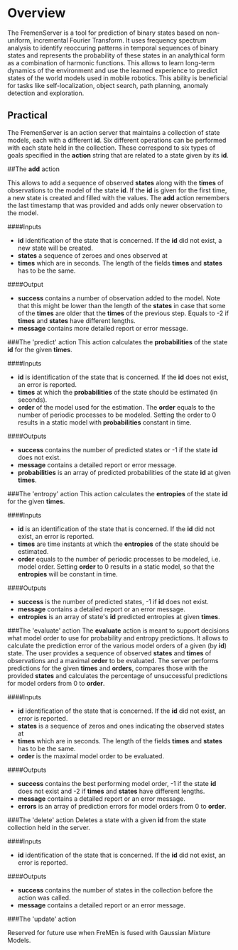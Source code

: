 # Overview

The FremenServer is a tool for prediction of binary states based on non-uniform, incremental Fourier Transform.
It uses frequency spectrum analysis to identify reoccuring patterns in temporal sequences of binary states and represents the probability of these states in an analythical form as a combination of harmonic functions. 
This allows to learn long-term dynamics of the environment and use the learned experience to predict states of the world models used in mobile robotics.
This ability is beneficial for tasks like self-localization, object search, path planning, anomaly detection and exploration.

## Practical 

The FremenServer is an action server that maintains a collection of state models, each with a different **id**.
Six different operations can be performed with each state held in the collection.
These correspond to six types of goals specified in the **action** string that are related to a state given by its **id**.

##The **add** action

This allows to add a sequence of observed **states** along with the **times** of observations to the model of the state **id**.
If the **id** is given for the first time, a new state is created and filled with the values.
The **add** action remembers the last timestamp that was provided and adds only newer observation to the model.

####Inputs
- **id** identification of the state that is concerned. If the **id** did not exist, a new state will be created. 
- **states** a sequence of zeroes and ones observed at
- **times** which are in seconds. The length of the fields **times** and **states** has to be the same.

####Output
- **success** contains a number of observation added to the model. Note that this might be lower than the length of the **states** in case that some of the **times** are older that the **times** of the previous step. Equals to -2 if **times** and **states** have different lengths. 
- **message** contains more detailed report or error message.

###The 'predict' action
This action calculates the **probabilities** of the state **id**  for the given **times**.

####Inputs
- **id** is identification of the state that is concerned. If the **id** does not exist, an error is reported.
- **times** at which the **probabilities** of the state should be estimated (in seconds).
- **order** of the model used for the estimation. The **order** equals to the number of periodic processes to be modeled. Setting the order to 0 results in a static model with **probabilities** constant in time.

####Outputs
- **success** contains the number of predicted states or -1 if the state **id** does not exist.
- **message** contains a detailed report or error message.
- **probabilities** is an array of predicted probabilities of the state **id** at given **times**.

###The 'entropy' action 
This action calculates the **entropies** of the state **id**  for the given **times**.

####Inputs
- **id** is an identification of the state that is concerned. If the **id** did not exist, an error is reported.
- **times** are time instants at which the **entropies** of the state should be estimated.
- **order** equals to the number of periodic processes to be modeled, i.e. model order. Setting **order** to 0 results in a static model, so that the **entropies** will be constant in time.

####Outputs
- **success** is the number of predicted states, -1 if **id** does not exist.
- **message** contains a detailed report or an error message.
- **entropies** is an array of state's **id** predicted entropies at given **times**.

###The 'evaluate' action 
The **evaluate** action is meant to support decisions what model order to use for probability and entropy predictions.
It allows to calculate the prediction error of the various model orders of a given (by **id**) state.
The user provides a sequence of observed **states** and **times** of observations and a maximal **order** to be evaluated.
The server performs predictions for the given **times** and **orders**, compares those with the provided **states** and calculates the percentage of unsuccessful predictions for model orders from 0 to **order**.

####Inputs
- **id** identification of the state that is concerned. If the **id** did not exist, an error is reported.
- **states** is a sequence of zeros and ones indicating the observed states at  
- **times** which are in seconds. The length of the fields **times** and **states** has to be the same.
- **order** is the maximal model order to be evaluated. 

####Outputs
- **success** contains the best performing model order, -1 if the state **id** does not exist and -2 if **times** and **states** have different lengths.
- **message** contains a detailed report or an error message.
- **errors** is an array of prediction errors for model orders from 0 to **order**.

###The 'delete' action 
Deletes a state with a given **id** from the state collection held in the server.

####Inputs
- **id** identification of the state that is concerned. If the **id** did not exist, an error is reported.

####Outputs
- **success** contains the number of states in the collection before the action was called. 
- **message** contains a detailed report or an error message.

###The 'update' action 

Reserved for future use when FreMEn is fused with Gaussian Mixture Models.
